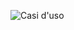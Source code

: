 ![Casi d'uso]([https://yuml.me/diagram/usecase/draw/[Customer]-(Login),[Customer]-(Sign%20In),(Sign%20In)%3E(Add%20Card),(Sign%20In)%3E(Verify%20Email),(Sign%20In)%3C(Favourite%20Type%20of%20Event),(Login)%3E(Reset%20Password),[Logged%20Customer]-(Buy%20Ticket),[Logged%20Customer]-(Logout),[Logged%20Customer]-(Change%20Personal%20Information),[Logged%20Customer]-(Research%20Ticket),[Logged%20Customer]-(View%20Ticket),[Logged%20Customer]-(Sell%20Ticket),(Buy%20Ticket)%3C(Add%20Event%20to%20the%20Calendar),(Logout)%3C(Delete%20Account),[Customer]%5E[Logged%20Customer],(Buy%20Ticket)%3E[Bank]](https://yuml.me/diagram/usecase/[Customer]-(Login),[Logged%20Customer]-(Show%20past%20Event%20where%20Customer%20participated),[Customer]-(Sign%20In),(Sign%20In)%3E(Add%20Card),(Sign%20In)%3E(Verify%20Email),(Sign%20In)%3C(Favourite%20Type%20of%20Event),(Login)%3C(Reset%20Password),[Logged%20Customer]-(Buy%20Ticket),[Logged%20Customer]-(Logout),[Logged%20Customer]-(Change%20Personal%20Information),[Logged%20Customer]-(Research%20Ticket),[Logged%20Customer]-(View%20Ticket),[Logged%20Customer]-(Sell%20Ticket),(Buy%20Ticket)%3C(Add%20Event%20to%20the%20Calendar),(Logout)%3C(Delete%20Account),[Customer]%5E[Logged%20Customer],(Buy%20Ticket)%3E[Bank])https://yuml.me/diagram/usecase/[Customer]-(Login),[Logged%20Customer]-(Show%20past%20Event%20where%20Customer%20participated),[Customer]-(Sign%20In),(Sign%20In)%3E(Add%20Card),(Sign%20In)%3E(Verify%20Email),(Sign%20In)%3C(Favourite%20Type%20of%20Event),(Login)%3C(Reset%20Password),[Logged%20Customer]-(Buy%20Ticket),[Logged%20Customer]-(Logout),[Logged%20Customer]-(Change%20Personal%20Information),[Logged%20Customer]-(Research%20Ticket),[Logged%20Customer]-(View%20Ticket),[Logged%20Customer]-(Sell%20Ticket),(Buy%20Ticket)%3C(Add%20Event%20to%20the%20Calendar),(Logout)%3C(Delete%20Account),[Customer]%5E[Logged%20Customer],(Buy%20Ticket)%3E[Bank])

